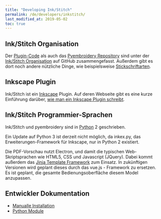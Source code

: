 ```yaml
---
title: "Developing Ink/Stitch"
permalink: /de/developers/inkstitch/
last_modified_at: 2019-05-02
toc: true
---
```

## Ink/Stitch Organisation
Der [Plugin-Code](https://github.com/inkstitch/inkstitch) als auch das [Pyembroidery Repository](https://github.com/inkstitch/pyembroidery) sind unter der [Ink/Stitch Organisation](https://github.com/inkstitch/) auf GitHub zusammengefasst. Außerdem gibt es dort noch andere nützliche Dinge, wie beispielsweise [Stickschriftarten](https://github.com/inkstitch/embroidery-fonts).

## Inkscape Plugin
Ink/Stitch ist ein [Inkscape](https://inkscape.org/) Plugin. Auf deren Webseite gibt es eine kurze Einführung darüber, [wie man ein Inkscape Plugin schreibt](https://inkscape.org/en/develop/extensions/).

## Ink/Stitch Programmier-Sprachen

Ink/Stitch und pyembroidery sind in [Python](https://www.python.org/) 2 geschrieben.

Ein Update auf Python 3 ist derzeit nicht möglich, da inkex.py, das Erweiterungen-Framework für Inkscape, nur in Python 2 existiert.

Die PDF-Vorschau nutzt Electron, und damit die typischen Web-Skriptsprachen wie HTML5, CSS und Javascript (JQuery). Dabei kommt außerdem das [Jinja Template Framework](http://jinja.pocoo.org/) zum Einsatz. In zukünftigen Versionen wird geplant dieses durch das vue.js - Framework zu ersetzen. Es ist geplant, die gesamte Bedienungsoberfläche diesem Model anzupassen.

## Entwickler Dokumentation
* [Manualle Installation](/de/developers/inkstitch/manual-setup/)
* [Python Module](/de/developers/inkstitch/python-modules/)
